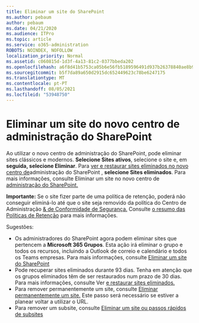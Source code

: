 ```yaml
---
title: Eliminar um site do SharePoint
ms.author: pebaum
author: pebaum
ms.date: 04/21/2020
ms.audience: ITPro
ms.topic: article
ms.service: o365-administration
ROBOTS: NOINDEX, NOFOLLOW
localization_priority: Normal
ms.assetid: c060815d-1d3f-4a13-81c2-0377bbeda202
ms.openlocfilehash: a6f8d41b5753ca05b6e56fb5189596491d937b26378840ae8b9cbc8d74afb042
ms.sourcegitcommit: b5f7da89a650d2915dc652449623c78be6247175
ms.translationtype: MT
ms.contentlocale: pt-PT
ms.lasthandoff: 08/05/2021
ms.locfileid: "53948750"
---
```

# <a name="delete-a-site-from-the-new-sharepoint-admin-center"></a>Eliminar um site do novo centro de administração do SharePoint

Ao utilizar o novo centro de administração do SharePoint, pode eliminar sites clássicos e modernos. **Selecione Sites ativos**, selecione o site e, em **seguida, selecione Eliminar**. Para [ver e restaurar sites eliminados no novo centro de](https://docs.microsoft.com/sharepoint/view-and-restore-deleted-sites-in-new-admin-center)administração do SharePoint , **selecione Sites eliminados**. Para mais informações, consulte Eliminar um site no novo centro de [administração do SharePoint.](https://docs.microsoft.com/sharepoint/delete-site-collection#delete-a-site-in-the-new-sharepoint-admin-center)

**Importante:** Se o site fizer parte de uma política de retenção, poderá não conseguir eliminá-lo até que o site seja removido da política do Centro de Administração [ &amp; de Conformidade de Segurança.](https://protection.office.com/?rfr=AdminCenter#/homepage) Consulte [o resumo das Políticas de Retenção](https://docs.microsoft.com/microsoft-365/compliance/retention-policies) para mais informações. 

Sugestões:
- Os administradores do SharePoint agora podem eliminar sites que pertencem a **Microsoft 365 Grupos**. Esta ação irá eliminar o grupo e todos os recursos, incluindo a Outlook de correio e calendário e todos os Teams empresas. Para mais informações, consulte [Eliminar um site do SharePoint](https://docs.microsoft.com/sharepoint/manage-sites-in-new-admin-center#delete-a-site)
- Pode recuperar sites eliminados durante 93 dias. Tenha em atenção que os grupos eliminados têm de ser restaurados num prazo de 30 dias. Para mais informações, consulte Ver [e restaurar sites eliminados.](https://docs.microsoft.com/sharepoint/view-and-restore-deleted-sites-in-new-admin-center)
- Para remover permanentemente um site, consulte [Eliminar permanentemente um site.](https://docs.microsoft.com/sharepoint/delete-site-collection#permanently-delete-a-site) Este passo será necessário se estiver a planear voltar a utilizar o URL. 
- Para remover um subsite, consulte [Eliminar um site ou passos rápidos de subsites](https://support.office.com/article/Delete-a-SharePoint-site-or-subsite-bc37b743-0cef-475e-9a8c-8fc4d40179fb#__bkmkshortcut)
